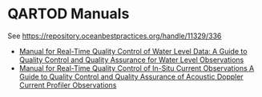# QARTOD Manuals

See <https://repository.oceanbestpractices.org/handle/11329/336>

- [Manual for Real-Time Quality Control of Water Level Data: A Guide to Quality Control and Quality Assurance for Water Level Observations](Water_Level)
- [Manual for Real-Time Quality Control of In-Situ Current Observations A Guide to Quality Control and Quality Assurance of Acoustic Doppler Current Profiler Observations](ADCP)
